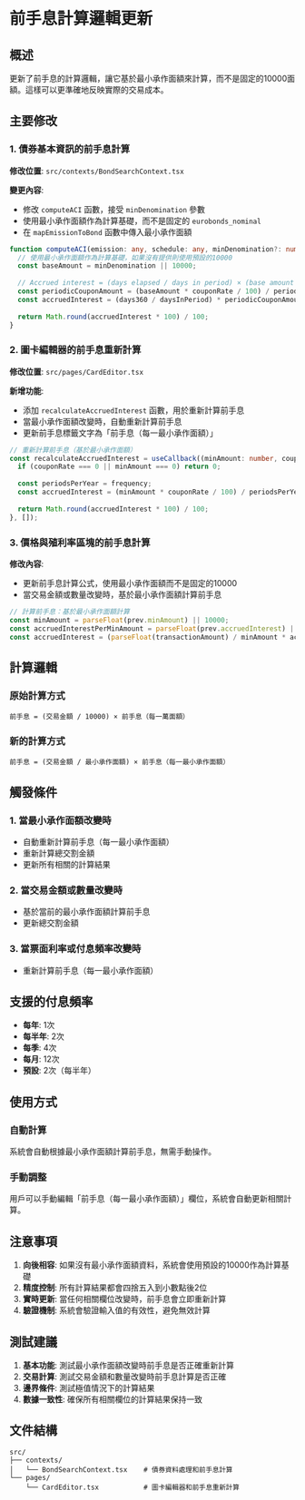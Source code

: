 # 前手息計算邏輯更新

## 概述

更新了前手息的計算邏輯，讓它基於最小承作面額來計算，而不是固定的10000面額。這樣可以更準確地反映實際的交易成本。

## 主要修改

### 1. 債券基本資訊的前手息計算

**修改位置**: `src/contexts/BondSearchContext.tsx`

**變更內容**:
- 修改 `computeACI` 函數，接受 `minDenomination` 參數
- 使用最小承作面額作為計算基礎，而不是固定的 `eurobonds_nominal`
- 在 `mapEmissionToBond` 函數中傳入最小承作面額

```typescript
function computeACI(emission: any, schedule: any, minDenomination?: number): number {
  // 使用最小承作面額作為計算基礎，如果沒有提供則使用預設的10000
  const baseAmount = minDenomination || 10000;
  
  // Accrued interest = (days elapsed / days in period) × (base amount × annual rate / frequency)
  const periodicCouponAmount = (baseAmount * couponRate / 100) / periodsPerYear;
  const accruedInterest = (days360 / daysInPeriod) * periodicCouponAmount;
  
  return Math.round(accruedInterest * 100) / 100;
}
```

### 2. 圖卡編輯器的前手息重新計算

**修改位置**: `src/pages/CardEditor.tsx`

**新增功能**:
- 添加 `recalculateAccruedInterest` 函數，用於重新計算前手息
- 當最小承作面額改變時，自動重新計算前手息
- 更新前手息標籤文字為「前手息（每一最小承作面額）」

```typescript
// 重新計算前手息（基於最小承作面額）
const recalculateAccruedInterest = useCallback((minAmount: number, couponRate: number, frequency: number) => {
  if (couponRate === 0 || minAmount === 0) return 0;
  
  const periodsPerYear = frequency;
  const accruedInterest = (minAmount * couponRate / 100) / periodsPerYear;
  
  return Math.round(accruedInterest * 100) / 100;
}, []);
```

### 3. 價格與殖利率區塊的前手息計算

**修改內容**:
- 更新前手息計算公式，使用最小承作面額而不是固定的10000
- 當交易金額或數量改變時，基於最小承作面額計算前手息

```typescript
// 計算前手息：基於最小承作面額計算
const minAmount = parseFloat(prev.minAmount) || 10000;
const accruedInterestPerMinAmount = parseFloat(prev.accruedInterest) || 0;
const accruedInterest = (parseFloat(transactionAmount) / minAmount * accruedInterestPerMinAmount).toFixed(2);
```

## 計算邏輯

### 原始計算方式
```
前手息 = (交易金額 / 10000) × 前手息（每一萬面額）
```

### 新的計算方式
```
前手息 = (交易金額 / 最小承作面額) × 前手息（每一最小承作面額）
```

## 觸發條件

### 1. 當最小承作面額改變時
- 自動重新計算前手息（每一最小承作面額）
- 重新計算總交割金額
- 更新所有相關的計算結果

### 2. 當交易金額或數量改變時
- 基於當前的最小承作面額計算前手息
- 更新總交割金額

### 3. 當票面利率或付息頻率改變時
- 重新計算前手息（每一最小承作面額）

## 支援的付息頻率

- **每年**: 1次
- **每半年**: 2次
- **每季**: 4次
- **每月**: 12次
- **預設**: 2次（每半年）

## 使用方式

### 自動計算
系統會自動根據最小承作面額計算前手息，無需手動操作。

### 手動調整
用戶可以手動編輯「前手息（每一最小承作面額）」欄位，系統會自動更新相關計算。

## 注意事項

1. **向後相容**: 如果沒有最小承作面額資料，系統會使用預設的10000作為計算基礎
2. **精度控制**: 所有計算結果都會四捨五入到小數點後2位
3. **實時更新**: 當任何相關欄位改變時，前手息會立即重新計算
4. **驗證機制**: 系統會驗證輸入值的有效性，避免無效計算

## 測試建議

1. **基本功能**: 測試最小承作面額改變時前手息是否正確重新計算
2. **交易計算**: 測試交易金額和數量改變時前手息計算是否正確
3. **邊界條件**: 測試極值情況下的計算結果
4. **數據一致性**: 確保所有相關欄位的計算結果保持一致

## 文件結構

```
src/
├── contexts/
│   └── BondSearchContext.tsx    # 債券資料處理和前手息計算
└── pages/
    └── CardEditor.tsx           # 圖卡編輯器和前手息重新計算
```
